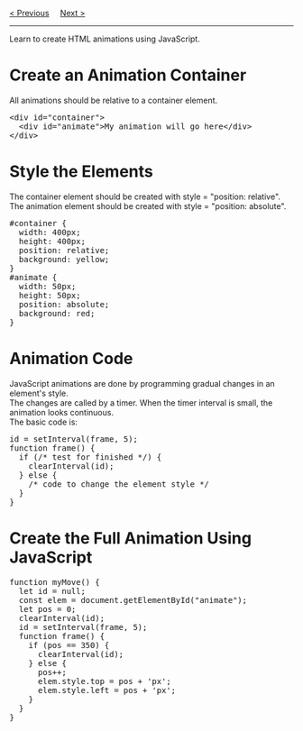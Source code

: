 <a href="/JS/DOM/CSS.md">&lt; Previous</a>
&nbsp;&nbsp;&nbsp;
<a href="/JS/DOM/Events.md">Next &gt;</a>
<hr>
Learn to create HTML animations using JavaScript.
<h1>Create an Animation Container</h1>
All animations should be relative to a container element.
<pre>
&lt;div id="container"&gt;
  &lt;div id="animate"&gt;My animation will go here&lt;/div&gt;
&lt;/div&gt;
</pre>
<h1>Style the Elements</h1>
The container element should be created with style = "position: relative".
<br>
The animation element should be created with style = "position: absolute".
<pre>
#container {
  width: 400px;
  height: 400px;
  position: relative;
  background: yellow;
}
#animate {
  width: 50px;
  height: 50px;
  position: absolute;
  background: red;
}
</pre>
<h1>Animation Code</h1>
JavaScript animations are done by programming gradual changes in an element's style.
<br>
The changes are called by a timer. When the timer interval is small, the animation looks continuous.
<br>
The basic code is:
<pre>
id = setInterval(frame, 5);
function frame() {
  if (/* test for finished */) {
    clearInterval(id);
  } else {
    /* code to change the element style */ 
  }
}
</pre>
<h1>Create the Full Animation Using JavaScript</h1>
<pre>
function myMove() {
  let id = null;
  const elem = document.getElementById("animate");
  let pos = 0;
  clearInterval(id);
  id = setInterval(frame, 5);
  function frame() {
    if (pos == 350) {
      clearInterval(id);
    } else {
      pos++;
      elem.style.top = pos + 'px';
      elem.style.left = pos + 'px';
    }
  }
}
</pre>
